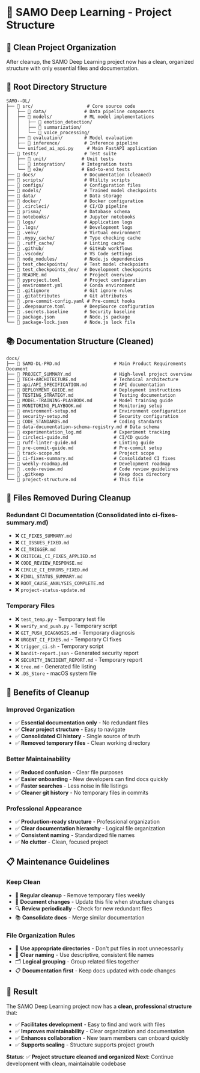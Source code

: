 # 📁 SAMO Deep Learning - Project Structure

## 🎯 **Clean Project Organization**

After cleanup, the SAMO Deep Learning project now has a clean, organized structure with only essential files and documentation.

## 📂 **Root Directory Structure**

```
SAMO--DL/
├── 📁 src/                    # Core source code
│   ├── 📁 data/              # Data pipeline components
│   ├── 📁 models/            # ML model implementations
│   │   ├── 📁 emotion_detection/
│   │   ├── 📁 summarization/
│   │   └── 📁 voice_processing/
│   ├── 📁 evaluation/        # Model evaluation
│   ├── 📁 inference/         # Inference pipeline
│   └── unified_ai_api.py     # Main FastAPI application
├── 📁 tests/                 # Test suite
│   ├── 📁 unit/             # Unit tests
│   ├── 📁 integration/      # Integration tests
│   └── 📁 e2e/              # End-to-end tests
├── 📁 docs/                  # Documentation (cleaned)
├── 📁 scripts/               # Utility scripts
├── 📁 configs/               # Configuration files
├── 📁 models/                # Trained model checkpoints
├── 📁 data/                  # Data storage
├── 📁 docker/                # Docker configuration
├── 📁 .circleci/             # CI/CD pipeline
├── 📁 prisma/                # Database schema
├── 📁 notebooks/             # Jupyter notebooks
├── 📁 logs/                  # Application logs
├── 📁 .logs/                 # Development logs
├── 📁 .venv/                 # Virtual environment
├── 📁 .mypy_cache/           # Type checking cache
├── 📁 .ruff_cache/           # Linting cache
├── 📁 .github/               # GitHub workflows
├── 📁 .vscode/               # VS Code settings
├── 📁 node_modules/          # Node.js dependencies
├── 📁 test_checkpoints/      # Test model checkpoints
├── 📁 test_checkpoints_dev/  # Development checkpoints
├── 📄 README.md              # Project overview
├── 📄 pyproject.toml         # Project configuration
├── 📄 environment.yml        # Conda environment
├── 📄 .gitignore             # Git ignore rules
├── 📄 .gitattributes         # Git attributes
├── 📄 .pre-commit-config.yaml # Pre-commit hooks
├── 📄 .deepsource.toml       # DeepSource configuration
├── 📄 .secrets.baseline      # Security baseline
├── 📄 package.json           # Node.js package
└── 📄 package-lock.json      # Node.js lock file
```

## 📚 **Documentation Structure (Cleaned)**

```
docs/
├── 📄 SAMO-DL-PRD.md                    # Main Product Requirements Document
├── 📄 PROJECT_SUMMARY.md                # High-level project overview
├── 📄 TECH-ARCHITECTURE.md              # Technical architecture
├── 📄 api/API_SPECIFICATION.md          # API documentation
├── 📄 DEPLOYMENT_GUIDE.md               # Deployment instructions
├── 📄 TESTING_STRATEGY.md               # Testing documentation
├── 📄 MODEL-TRAINING-PLAYBOOK.md        # Model training guide
├── 📄 MONITORING_PLAYBOOK.md            # Monitoring setup
├── 📄 environment-setup.md              # Environment configuration
├── 📄 security-setup.md                 # Security configuration
├── 📄 CODE_STANDARDS.md                 # Coding standards
├── 📄 data-documentation-schema-registry.md # Data schema
├── 📄 experimentation_log.md            # Experiment tracking
├── 📄 circleci-guide.md                 # CI/CD guide
├── 📄 ruff-linter-guide.md              # Linting guide
├── 📄 pre-commit-guide.md               # Pre-commit setup
├── 📄 track-scope.md                    # Project scope
├── 📄 ci-fixes-summary.md               # Consolidated CI fixes
├── 📄 weekly-roadmap.md                 # Development roadmap
├── 📄 .code-review.md                   # Code review guidelines
├── 📄 .gitkeep                          # Keep docs directory
└── 📄 project-structure.md              # This file
```

## 🧹 **Files Removed During Cleanup**

### **Redundant CI Documentation (Consolidated into ci-fixes-summary.md)**
- ❌ `CI_FIXES_SUMMARY.md`
- ❌ `CI_ISSUES_FIXED.md`
- ❌ `CI_TRIGGER.md`
- ❌ `CRITICAL_CI_FIXES_APPLIED.md`
- ❌ `CODE_REVIEW_RESPONSE.md`
- ❌ `CIRCLE_CI_ERRORS_FIXED.md`
- ❌ `FINAL_STATUS_SUMMARY.md`
- ❌ `ROOT_CAUSE_ANALYSIS_COMPLETE.md`
- ❌ `project-status-update.md`

### **Temporary Files**
- ❌ `test_temp.py` - Temporary test file
- ❌ `verify_and_push.py` - Temporary script
- ❌ `GIT_PUSH_DIAGNOSIS.md` - Temporary diagnosis
- ❌ `URGENT_CI_FIXES.md` - Temporary CI fixes
- ❌ `trigger_ci.sh` - Temporary script
- ❌ `bandit-report.json` - Generated security report
- ❌ `SECURITY_INCIDENT_REPORT.md` - Temporary report
- ❌ `tree.md` - Generated file listing
- ❌ `.DS_Store` - macOS system file

## 🎯 **Benefits of Cleanup**

### **Improved Organization**
- ✅ **Essential documentation only** - No redundant files
- ✅ **Clear project structure** - Easy to navigate
- ✅ **Consolidated CI history** - Single source of truth
- ✅ **Removed temporary files** - Clean working directory

### **Better Maintainability**
- ✅ **Reduced confusion** - Clear file purposes
- ✅ **Easier onboarding** - New developers can find docs quickly
- ✅ **Faster searches** - Less noise in file listings
- ✅ **Cleaner git history** - No temporary files in commits

### **Professional Appearance**
- ✅ **Production-ready structure** - Professional organization
- ✅ **Clear documentation hierarchy** - Logical file organization
- ✅ **Consistent naming** - Standardized file names
- ✅ **No clutter** - Clean, focused project

## 📋 **Maintenance Guidelines**

### **Keep Clean**
- 🧹 **Regular cleanup** - Remove temporary files weekly
- 📝 **Document changes** - Update this file when structure changes
- 🔍 **Review periodically** - Check for new redundant files
- 📚 **Consolidate docs** - Merge similar documentation

### **File Organization Rules**
- 📁 **Use appropriate directories** - Don't put files in root unnecessarily
- 📄 **Clear naming** - Use descriptive, consistent file names
- 🗂️ **Logical grouping** - Group related files together
- 📋 **Documentation first** - Keep docs updated with code changes

## 🎉 **Result**

The SAMO Deep Learning project now has a **clean, professional structure** that:
- ✅ **Facilitates development** - Easy to find and work with files
- ✅ **Improves maintainability** - Clear organization and documentation
- ✅ **Enhances collaboration** - New team members can onboard quickly
- ✅ **Supports scaling** - Structure supports project growth

**Status**: ✅ **Project structure cleaned and organized**
**Next**: Continue development with clean, maintainable codebase 